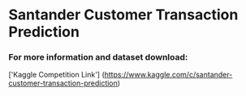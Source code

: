 # Santander Customer Transaction Prediction

### For more information and dataset download:

['Kaggle Competition Link'] (https://www.kaggle.com/c/santander-customer-transaction-prediction)
